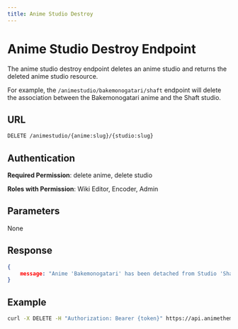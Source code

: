 ```yaml
---
title: Anime Studio Destroy
---
```


# Anime Studio Destroy Endpoint

The anime studio destroy endpoint deletes an anime studio and returns the deleted anime studio resource.

For example, the `/animestudio/bakemonogatari/shaft` endpoint will delete the association between the Bakemonogatari anime and the Shaft studio.

## URL

```sh
DELETE /animestudio/{anime:slug}/{studio:slug}
```

## Authentication

**Required Permission**: delete anime, delete studio

**Roles with Permission**: Wiki Editor, Encoder, Admin

## Parameters

None

## Response

```json
{
    message: "Anime 'Bakemonogatari' has been detached from Studio 'Shaft'.",
}
```

## Example

```bash
curl -X DELETE -H "Authorization: Bearer {token}" https://api.animethemes.moe/animestudio/bakemonogatari/shaft
```

